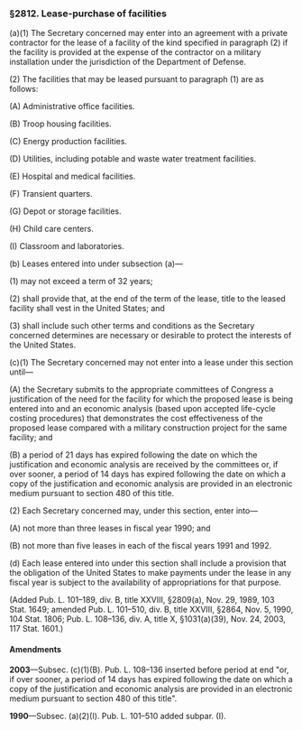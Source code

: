 ### §2812. Lease-purchase of facilities ###

(a)(1) The Secretary concerned may enter into an agreement with a private contractor for the lease of a facility of the kind specified in paragraph (2) if the facility is provided at the expense of the contractor on a military installation under the jurisdiction of the Department of Defense.

(2) The facilities that may be leased pursuant to paragraph (1) are as follows:

(A) Administrative office facilities.

(B) Troop housing facilities.

(C) Energy production facilities.

(D) Utilities, including potable and waste water treatment facilities.

(E) Hospital and medical facilities.

(F) Transient quarters.

(G) Depot or storage facilities.

(H) Child care centers.

(I) Classroom and laboratories.

(b) Leases entered into under subsection (a)—

(1) may not exceed a term of 32 years;

(2) shall provide that, at the end of the term of the lease, title to the leased facility shall vest in the United States; and

(3) shall include such other terms and conditions as the Secretary concerned determines are necessary or desirable to protect the interests of the United States.

(c)(1) The Secretary concerned may not enter into a lease under this section until—

(A) the Secretary submits to the appropriate committees of Congress a justification of the need for the facility for which the proposed lease is being entered into and an economic analysis (based upon accepted life-cycle costing procedures) that demonstrates the cost effectiveness of the proposed lease compared with a military construction project for the same facility; and

(B) a period of 21 days has expired following the date on which the justification and economic analysis are received by the committees or, if over sooner, a period of 14 days has expired following the date on which a copy of the justification and economic analysis are provided in an electronic medium pursuant to section 480 of this title.

(2) Each Secretary concerned may, under this section, enter into—

(A) not more than three leases in fiscal year 1990; and

(B) not more than five leases in each of the fiscal years 1991 and 1992.

(d) Each lease entered into under this section shall include a provision that the obligation of the United States to make payments under the lease in any fiscal year is subject to the availability of appropriations for that purpose.

(Added Pub. L. 101–189, div. B, title XXVIII, §2809(a), Nov. 29, 1989, 103 Stat. 1649; amended Pub. L. 101–510, div. B, title XXVIII, §2864, Nov. 5, 1990, 104 Stat. 1806; Pub. L. 108–136, div. A, title X, §1031(a)(39), Nov. 24, 2003, 117 Stat. 1601.)

#### Amendments ####

**2003**—Subsec. (c)(1)(B). Pub. L. 108–136 inserted before period at end "or, if over sooner, a period of 14 days has expired following the date on which a copy of the justification and economic analysis are provided in an electronic medium pursuant to section 480 of this title".

**1990**—Subsec. (a)(2)(I). Pub. L. 101–510 added subpar. (I).